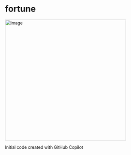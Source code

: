 # fortune

<img width="400" alt="image" src="https://github.com/user-attachments/assets/c5f3906a-78b2-4148-be3d-59cc04ea07e3">

Initial code created with GitHub Copilot
